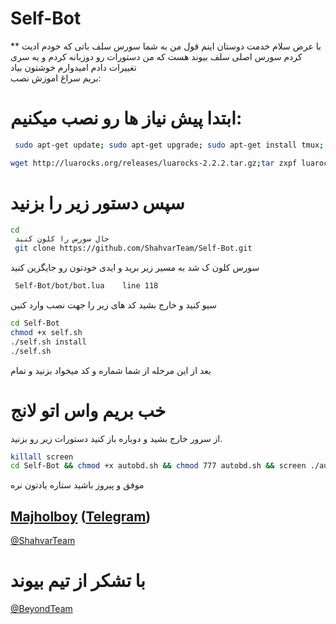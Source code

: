 # Self-Bot
** با عرض سلام خدمت دوستان
اینم قول من به شما سورس سلف باتی که خودم ادیت کردم 
سورس اصلی سلف بیوند هست که من دستورات رو دوزبانه کردم و یه سری تغییرات دادم
امیدوارم خوشتون بیاد  
بریم سراغ اموزش نصب:

# ابتدا پیش نیاز ها رو نصب میکنیم:
```sh
 sudo apt-get update; sudo apt-get upgrade; sudo apt-get install tmux; sudo apt-get install luarocks; sudo apt-get install screen; sudo apt-get install libreadline-dev libconfig-dev libssl-dev lua5.2 liblua5.2-dev lua-socket lua-sec lua-expat libevent-dev make unzip git redis-server autoconf g++ libjansson-dev libpython-dev expat libexpat1-dev; sudo apt-get update; sudo apt-get install; sudo apt-get install upstart-sysv
```
```sh
wget http://luarocks.org/releases/luarocks-2.2.2.tar.gz;tar zxpf luarocks-2.2.2.tar.gz;cd luarocks-2.2.2 && ./configure; sudo make bootstrap;sudo luarocks install luasocket;sudo luarocks install luasec;sudo luarocks install redis-lua;sudo luarocks install lua-term;sudo luarocks install serpent;sudo luarocks install dkjson;sudo luarocks install lanes;sudo luarocks install Lua-cURL
```
# سپس دستور زیر را بزنید
```sh
cd
 حال سورس را کلون کنید
 git clone https://github.com/ShahvarTeam/Self-Bot.git
```
 سورس کلون ک شد به مسیر زیر برید و ایدی خودتون رو جایگزین کنید
```sh
 Self-Bot/bot/bot.lua    line 118
 ```
 سیو کنید و خارج بشید کد های زیر را جهت نصب وارد کنین
```sh
cd Self-Bot
chmod +x self.sh
./self.sh install
./self.sh
```
 بعد از این مرحله از شما شماره و کد میخواد بزنید و تمام
# خب بریم واس اتو لانج
از سرور خارج بشید و دوباره باز کنید دستورات زیر رو بزنید.
```sh
killall screen
cd Self-Bot && chmod +x autobd.sh && chmod 777 autobd.sh && screen ./autobd.sh
```
 موفق و پیروز باشید
 ستاره یادتون نره

[Majholboy](https://github.com/MajhoIboy) ([Telegram](https://telegram.me/MajhoIboy))
----------------------
[@ShahvarTeam](https://telegram.me/shahvarteam)

# با تشکر از تیم بیوند
[@BeyondTeam](https://telegram.me/BeyondTeam)
